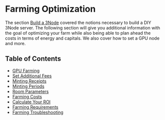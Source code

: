 <h1> Farming Optimization </h1>

The section [Build a 3Node](../3node_building/3node_building.md) covered the notions necessary to build a DIY 3Node server. The following section will give you additional information with the goal of optimizing your farm while also being able to plan ahead the costs in terms of energy and capitals. We also cover how to set a GPU node and more.

<h2> Table of Contents </h2>

- [GPU Farming](../3node_building/gpu_farming.md)
- [Set Additional Fees](./set_additional_fees.md)
- [Minting Receipts](../3node_building/minting_receipts.md)
- [Minting Periods](./minting_periods.md)
- [Room Parameters](./farm_room_parameters.md)
- [Farming Costs](./farming_costs.md)
- [Calculate Your ROI](./calculate_roi.md)
- [Farming Requirements](./farming_requirements.md)
- [Farming Troubleshooting](./farming_troubleshooting.md)